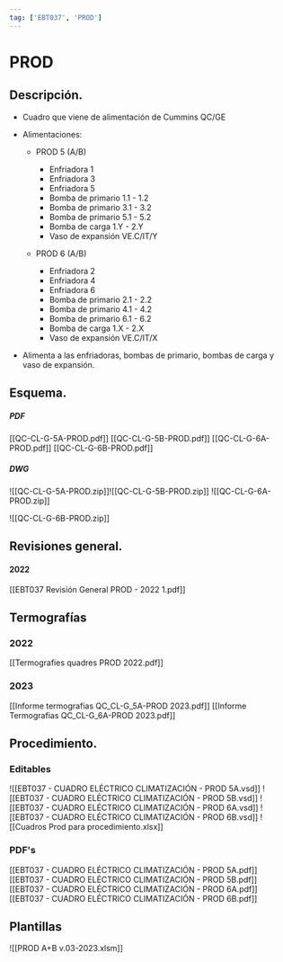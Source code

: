 ```yaml
---
tag: ['EBT037', 'PROD']
---
```

# PROD
## Descripción.
- Cuadro que viene de alimentación de Cummins QC/GE
- Alimentaciones: 
	- PROD 5 (A/B)
		- Enfriadora 1
		- Enfriadora 3
		- Enfriadora 5
		- Bomba de primario 1.1 - 1.2
		- Bomba de primario 3.1 - 3.2
		- Bomba de primario 5.1 - 5.2
		- Bomba de carga 1.Y - 2.Y
		- Vaso de expansión VE.C/IT/Y
		
	- PROD 6 (A/B)
		- Enfriadora 2
		- Enfriadora 4
		- Enfriadora 6
		- Bomba de primario 2.1 - 2.2
		- Bomba de primario 4.1 - 4.2
		- Bomba de primario 6.1 - 6.2
		- Bomba de carga 1.X - 2.X
		- Vaso de expansión VE.C/IT/X

- Alimenta a las enfriadoras, bombas de primario, bombas de carga y vaso de expansión.
## Esquema.
##### PDF
[[QC-CL-G-5A-PROD.pdf]]
[[QC-CL-G-5B-PROD.pdf]]
[[QC-CL-G-6A-PROD.pdf]]
[[QC-CL-G-6B-PROD.pdf]]
##### DWG
![[QC-CL-G-5A-PROD.zip]]![[QC-CL-G-5B-PROD.zip]]
![[QC-CL-G-6A-PROD.zip]]

![[QC-CL-G-6B-PROD.zip]]
## Revisiones general.
#### 2022
 
[[EBT037 Revisión General PROD - 2022 1.pdf]]

## Termografías

### 2022
 [[Termografies quadres PROD  2022.pdf]]
### 2023
 [[Informe termografias QC_CL-G_5A-PROD 2023.pdf]]
 [[Informe Termografias QC_CL-G_6A-PROD 2023.pdf]]
## Procedimiento.


### Editables
![[EBT037 - CUADRO ELÉCTRICO CLIMATIZACIÓN - PROD 5A.vsd]]
![[EBT037 - CUADRO ELÉCTRICO CLIMATIZACIÓN - PROD 5B.vsd]]
![[EBT037 - CUADRO ELÉCTRICO CLIMATIZACIÓN - PROD 6A.vsd]]
![[EBT037 - CUADRO ELÉCTRICO CLIMATIZACIÓN - PROD 6B.vsd]]
![[Cuadros Prod para procedimiento.xlsx]]


### PDF's
[[EBT037 - CUADRO ELÉCTRICO CLIMATIZACIÓN - PROD 5A.pdf]]
[[EBT037 - CUADRO ELÉCTRICO CLIMATIZACIÓN - PROD 5B.pdf]]
[[EBT037 - CUADRO ELÉCTRICO CLIMATIZACIÓN - PROD 6A.pdf]]
[[EBT037 - CUADRO ELÉCTRICO CLIMATIZACIÓN - PROD 6B.pdf]]


## Plantillas
![[PROD A+B v.03-2023.xlsm]]
